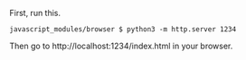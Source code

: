 First, run this.

```
javascript_modules/browser $ python3 -m http.server 1234
```

Then go to http://localhost:1234/index.html in your browser.
